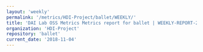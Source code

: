 ```yaml
---
layout: 'weekly'
permalink: '/metrics/HDI-Project/ballet/WEEKLY/'
title: 'DAI Lab OSS Metrics Metrics report for ballet | WEEKLY-REPORT-2018-11-04'
organization: 'HDI-Project'
repository: 'ballet'
current_date: '2018-11-04'
---
```

